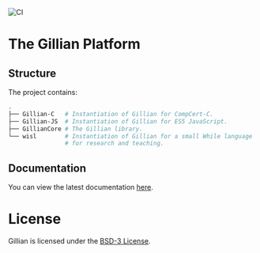 ![CI](https://github.com/GillianPlatform/Gillian/workflows/CI/badge.svg?branch=master)

# The Gillian Platform

## Structure

The project contains:

```bash
.
├── Gillian-C   # Instantiation of Gillian for CompCert-C.
├── Gillian-JS  # Instantiation of Gillian for ES5 JavaScript.
├── GillianCore # The Gillian library.
└── wisl        # Instantiation of Gillian for a small While language
                # for research and teaching.
```

## Documentation
You can view the latest documentation [here](https://GillianPlatform.github.io).

# License
Gillian is licensed under the [BSD-3 License](https://choosealicense.com/licenses/bsd-3-clause/).
